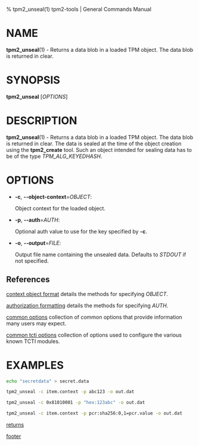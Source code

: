 % tpm2_unseal(1) tpm2-tools | General Commands Manual

# NAME

**tpm2_unseal**(1) - Returns a data blob in a loaded TPM object. The data blob
is returned in clear.

# SYNOPSIS

**tpm2_unseal** [*OPTIONS*]

# DESCRIPTION

**tpm2_unseal**(1) - Returns a data blob in a loaded TPM object. The data blob
is returned in clear. The data is sealed at the time of the object creation
using the **tpm2_create** tool. Such an object intended for sealing data has to
be of the type _TPM\_ALG\_KEYEDHASH_.

# OPTIONS

  * **-c**, **\--object-context**=_OBJECT_:

    Object context for the loaded object.

  * **-p**, **\--auth**=_AUTH_:

    Optional auth value to use for the key specified by **-c**.

  * **-o**, **\--output**=_FILE_:

    Output file name containing the unsealed data. Defaults to _STDOUT_ if not
    specified.

## References

[context object format](common/ctxobj.md) details the methods for specifying
_OBJECT_.

[authorization formatting](common/authorizations.md) details the methods for
specifying _AUTH_.

[common options](common/options.md) collection of common options that provide
information many users may expect.

[common tcti options](common/tcti.md) collection of options used to configure
the various known TCTI modules.

# EXAMPLES

```bash
echo "secretdata" > secret.data

tpm2_unseal -c item.context -p abc123 -o out.dat

tpm2_unseal -c 0x81010001 -p "hex:123abc" -o out.dat

tpm2_unseal -c item.context -p pcr:sha256:0,1=pcr.value -o out.dat
```

[returns](common/returns.md)

[footer](common/footer.md)
